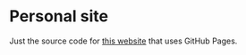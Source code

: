 # Personal site
Just the source code for [this website](http://www.pandulapeter.com/) that uses GitHub Pages.